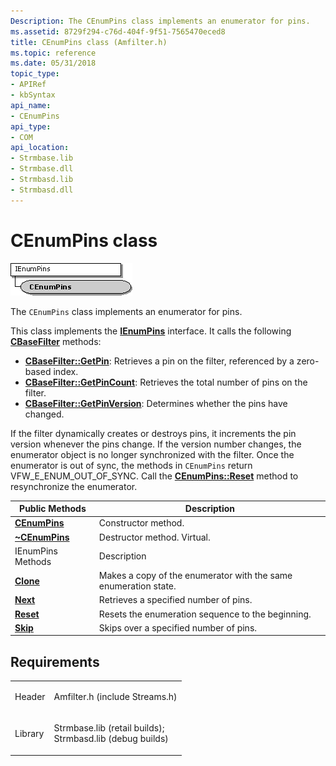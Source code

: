 ```yaml
---
Description: The CEnumPins class implements an enumerator for pins.
ms.assetid: 8729f294-c76d-404f-9f51-7565470eced8
title: CEnumPins class (Amfilter.h)
ms.topic: reference
ms.date: 05/31/2018
topic_type: 
- APIRef
- kbSyntax
api_name: 
- CEnumPins
api_type: 
- COM
api_location: 
- Strmbase.lib
- Strmbase.dll
- Strmbasd.lib
- Strmbasd.dll
---
```


# CEnumPins class

![cenumpins class hierarchy](images/filter03.png)

The `CEnumPins` class implements an enumerator for pins.

This class implements the [**IEnumPins**](/windows/desktop/api/Strmif/nn-strmif-ienumpins) interface. It calls the following [**CBaseFilter**](cbasefilter.md) methods:

-   [**CBaseFilter::GetPin**](cbasefilter-getpin.md): Retrieves a pin on the filter, referenced by a zero-based index.
-   [**CBaseFilter::GetPinCount**](cbasefilter-getpincount.md): Retrieves the total number of pins on the filter.
-   [**CBaseFilter::GetPinVersion**](cbasefilter-getpinversion.md): Determines whether the pins have changed.

If the filter dynamically creates or destroys pins, it increments the pin version whenever the pins change. If the version number changes, the enumerator object is no longer synchronized with the filter. Once the enumerator is out of sync, the methods in `CEnumPins` return VFW\_E\_ENUM\_OUT\_OF\_SYNC. Call the [**CEnumPins::Reset**](cenumpins-reset.md) method to resynchronize the enumerator.



| Public Methods                             | Description                                                     |
|--------------------------------------------|-----------------------------------------------------------------|
| [**CEnumPins**](cenumpins-cenumpins.md)   | Constructor method.                                             |
| [**~CEnumPins**](cenumpins--cenumpins.md) | Destructor method. Virtual.                                     |
| IEnumPins Methods                          | Description                                                     |
| [**Clone**](cenumpins-clone.md)           | Makes a copy of the enumerator with the same enumeration state. |
| [**Next**](cenumpins-next.md)             | Retrieves a specified number of pins.                           |
| [**Reset**](cenumpins-reset.md)           | Resets the enumeration sequence to the beginning.               |
| [**Skip**](cenumpins-skip.md)             | Skips over a specified number of pins.                          |



 

## Requirements



|                    |                                                                                                                                                                                            |
|--------------------|--------------------------------------------------------------------------------------------------------------------------------------------------------------------------------------------|
| Header<br/>  | <dl> <dt>Amfilter.h (include Streams.h)</dt> </dl>                                                                                  |
| Library<br/> | <dl> <dt>Strmbase.lib (retail builds); </dt> <dt>Strmbasd.lib (debug builds)</dt> </dl> |



 

 




